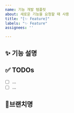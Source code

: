 ```yaml
---
name: 기능 개발 템플릿
about: 새로운 기능을 요청할 때 사용
title: "[✨ Feature]"
labels: "✨ Feature"
assignees: ''

---
```


## ✨ 기능 설명
<!-- 어떤 기능을 원하는지 간단히 요약해주세요. -->

## ✅ TODOs
- [ ] …
- [ ] …

## 📍브랜치명
